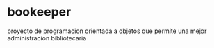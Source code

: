 # bookeeper
proyecto de programacion orientada a objetos que permite una mejor administracion bibliotecaria
